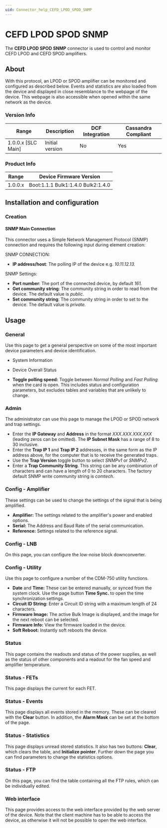 ```yaml
---
uid: Connector_help_CEFD_LPOD_SPOD_SNMP
---
```


# CEFD LPOD SPOD SNMP

The **CEFD LPOD SPOD** **SNMP** connector is used to control and monitor CEFD LPOD and CEFD SPOD amplifiers.

## About

With this protocol, an LPOD or SPOD amplifier can be monitored and configured as described below. Events and statistics are also loaded from the device and displayed in close resemblance to the webpage of the device. This webpage is also accessible when opened within the same network as the device.

### Version Info

| Range | Description | DCF Integration | Cassandra Compliant |
|----------------------|-----------------|---------------------|-------------------------|
| 1.0.0.x [SLC Main]   | Initial version | No                  | Yes                     |

### Product Info

| Range     | Device Firmware Version            |
|------------------|------------------------------------|
| 1.0.0.x          | Boot:1.1.1 Bulk1:1.4.0 Bulk2:1.4.0 |

## Installation and configuration

### Creation

#### SNMP Main Connection

This connector uses a Simple Network Management Protocol (SNMP) connection and requires the following input during element creation:

SNMP CONNECTION:

- **IP address/host**: The polling IP of the device e.g. *10.11.12.13.*

SNMP Settings:

- **Port number**: The port of the connected device, by default *161.*
- **Get community string**: The community string in order to read from the device. The default value is *public*.
- **Set community string**: The community string in order to set to the device. The default value is *private.*

## Usage

### General

Use this page to get a general perspective on some of the most important device parameters and device identification.

- System Information

- Device Overall Status

- **Toggle polling speed:** Toggle between *Normal Polling* and *Fast Polling* when the card is open. This includes status and configuration parameters, but excludes tables and variables that are unlikely to change.

### Admin

The administrator can use this page to manage the LPOD or SPOD network and trap settings.

- Enter the **IP Gateway** and **Address** in the format *XXX.XXX.XXX.XXX* (leading zeros can be omitted). The **IP Subnet Mask** has a range of 8 to 30 inclusive.
- Enter the **Trap IP 1** and **Trap IP 2** addresses, in the same form as the IP address above, for the computer that is to receive the generated traps.
- Use the **Trap Version** toggle button to select *SNMPv1* or *SNMPv2*.
- Enter a **Trap Community String**. This string can be any combination of characters and can have a length of 0 to 20 characters. The factory default SNMP write community string is *comtech*.

### Config - Amplifier

These settings can be used to change the settings of the signal that is being amplified.

- **Amplifier:** The settings related to the amplifier's power and enabled options.
- **Serial:** The Address and Baud Rate of the serial communication.
- **Reference:** Settings related to the reference signal.

### Config - LNB

On this page, you can configure the low-noise block downconverter.

### Config - Utility

Use this page to configure a number of the CDM-750 utility functions.

- **Date** and **Time:** These can be entered manually, or synced from the system clock. Use the page button **Time Sync.** to open the time synchronization settings.
- **Circuit ID String:** Enter a Circuit ID string with a maximum length of 24 characters.
- **Firmware Image:** The active Bulk Image is displayed, and the image for the next reboot can be selected.
- **Firmware Info:** View the firmware loaded in the device.
- **Soft Reboot:** Instantly soft reboots the device.

### Status

This page contains the readouts and status of the power supplies, as well as the status of other components and a readout for the fan speed and amplifier temperature.

### Status - FETs

This page displays the current for each FET.

### Status - Events

This page displays all events stored in the memory. These can be cleared with the **Clear** button. In addition, the **Alarm Mask** can be set at the bottom of the page.

### Status - Statistics

This page displays unread stored statistics. It also has two buttons: **Clear**, which clears the table, and **Initialize pointer**. Further down the page you can find parameters to change the statistics options.

### Status - FTP

On this page, you can find the table containing all the FTP rules, which can be individually edited.

### Web interface

This page provides access to the web interface provided by the web server of the device. Note that the client machine has to be able to access the device, as otherwise it will not be possible to open the web interface.
